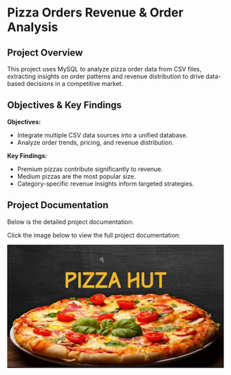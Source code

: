 # Pizza Orders Revenue & Order Analysis

## Project Overview

This project uses MySQL to analyze pizza order data from CSV files, extracting insights on order patterns and revenue distribution to drive data-based decisions in a competitive market.

## Objectives & Key Findings

**Objectives:**
- Integrate multiple CSV data sources into a unified database.
- Analyze order trends, pricing, and revenue distribution.

**Key Findings:**
- Premium pizzas contribute significantly to revenue.
- Medium pizzas are the most popular size.
- Category-specific revenue insights inform targeted strategies.

## Project Documentation

Below is the detailed project documentation:

Click the image below to view the full project documentation:

[![Project Documentation](./Thumbnail.png)](./Documentation.pdf)

